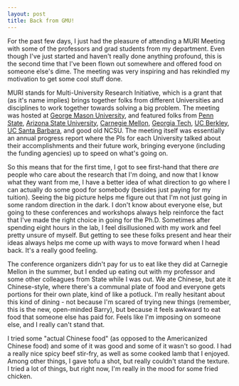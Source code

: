 ```yaml
---
layout: post
title: Back from GMU!
---
```


For the past few days, I just had the pleasure of attending a MURI Meeting with some of the professors and grad students from my department. Even though I've just started and haven't really done anything profound, this is the second time that I've been flown out somewhere and offered food on someone else's dime. The meeting was very inspiring and has rekindled my motivation to get some cool stuff done.

MURI stands for Multi-University Research Initiative, which is a grant that (as it's name implies) brings together folks from different Universities and disciplines to work together towards solving a big problem. The meeting was hosted at [George Mason University](http://www.gmu.edu), and featured folks from [Penn State](http://www.psu.edu/), [Arizona State University](http://www.asu.edu/), [Carnegie Mellon](http://www.cmu.edu), [Georgia Tech](http://www.gatech.edu/), [UC Berkley](http://berkeley.edu/), [UC Santa Barbara](http://www.ucsb.edu/), and good old NCSU. The meeting itself was essentially an annual progress report where the PIs for each University talked about their accomplishments and their future work, bringing everyone (including the funding agencies) up to speed on what's going on.

So this means that for the first time, I got to see first-hand that there *are* people who care about the research that I'm doing, and now that I know what they want from me, I have a better idea of what direction to go where I can actually do some good for somebody (besides just paying for my tuition). Seeing the big picture helps me figure out that I'm not just going in some random direction in the dark. I don't know about everyone else, but going to these conferences and workshops always help reinforce the fact that I've made the right choice in going for the Ph.D. Sometimes after spending eight hours in the lab, I feel disillusioned with my work and feel pretty unsure of myself. But getting to see these folks present and hear their ideas always helps me come up with ways to move forward when I head back. It's a really good feeling.

The conference organizers didn't pay for us to eat like they did at Carnegie Mellon in the summer, but I ended up eating out with my professor and some other colleagues from State while I was out. We ate Chinese, but ate it Chinese-style, where there's a communal plate of food and everyone gets portions for their own plate, kind of like a potluck. I'm really hesitant about this kind of dining - not because I'm scared of trying new things (remember, this is the new, open-minded Barry), but because it feels awkward to eat food that someone else has paid for. Feels like I'm imposing on someone else, and I really can't stand that.

I tried some "actual Chinese food" (as opposed to the Americanized Chinese food) and some of it was good and some of it wasn't so good. I had a really nice spicy beef stir-fry, as well as some cooked lamb that I enjoyed. Among other things, I gave tofu a shot, but really couldn't stand the texture. I tried a lot of things, but right now, I'm really in the mood for some fried chicken.

